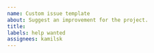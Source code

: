 ```yaml
---
name: Custom issue template
about: Suggest an improvement for the project.
title:
labels: help wanted
assignees: kamilsk
---
```


